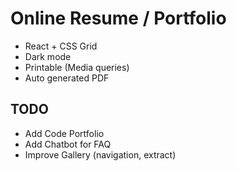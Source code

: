 Online Resume / Portfolio
====

- React + CSS Grid
- Dark mode
- Printable (Media queries)
- Auto generated PDF

TODO
------

- Add Code Portfolio
- Add Chatbot for FAQ
- Improve Gallery (navigation, extract)
